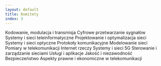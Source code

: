 ```yaml
---
layout: default
title: Komitety
index: 3
---
```


Kodowanie, modulacja i transmisja
Cyfrowe przetwarzanie sygnałów
Systemy i sieci teleinformatyczne
Projektowanie i optymalizacja sieci
Systemy i sieci optyczne
Protokoły komunikacyjne
Modelowanie sieci
Pomiary w telekomunikacji
Internet rzeczy
Systemy i sieci 5G
Sterowanie i zarządzanie sieciami
Usługi i aplikacje
Jakość i niezawodność
Bezpieczeństwo
Aspekty prawne i ekonomiczne w telekomunikacji
